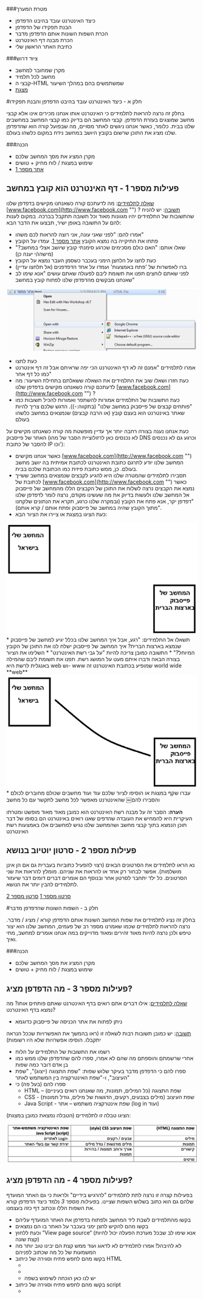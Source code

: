 ###מטרת המערך
* כיצד האינטרנט עובד בהיבט הדפדפן
* הבנת תפקידו של הדפדפן
* הכרת השפות השונות אותם הדפדפן מדבר
* הכרת מבנה דף האינטרנט
* כתיבת האתר הראשון שלי

###ציוד דרוש
* מקרן שמחובר למחשב
* מחשב לכל תלמיד
* קבצי ה-HTML שמשתמשים בהם במהלך השיעור
* [מצגת](presentation.pptx "")

#חלק א - כיצד האינטרנט עובד בהיבט הדפדפן והבנת תפקידו

בחלק זה נרצה להראות לתלמידים כי האינטרנט אותו אנחנו מכירים אינו אלא קבצי מחשב שמוצגים בעזרת הדפדפן.
קבצי המחשב הם בדיוק כמו קבצי המחשב במחשבים שלנו בבית. כלומר, כאשר אנחנו ניגשים לאתר מסויים, מה שבפועל קורה הוא שהדפדפן שלנו מציג את התוכן שרשום בקובץ היושב במחשב נידח במקום כלשהו בעולם.

###הכנה
* מקרן המציג את מסך המחשב שלכם
* שימוש במצגת / לוח מחיק + טושים
* [אתר מספר 1](אתר_מספר_1.html "")

## פעילות מספר 1 - דף האינטרנט הוא קובץ במחשב

<u>שאלה לתלמידים</u>: מה לדעתכם קורה כשאנחנו מקישים בדפדפן שלנו
[www.facebook.com](http://www.facebook.com "")
?
<u>תשובה</u>: יש להניח שהתשובות של התלמידים יהיו מגוונות מאוד וכל תשובה תתקבל בברכה.
במקום לענות להם על התשובה באופן ישיר, תבצעו את הדבר הבא:

* אמרו להם: "לפני שאני עונה, אני רוצה להראות לכם משהו"
* פתחו את התיקייה בה נמצא הקובץ [אתר מספר 1](אתר_מספר_1.html ""). עמדו על הקובץ
* שאלו אותם: "האם כולם מסכימים שכרגע סימנתי קובץ שיושב אצלי במחשב?" (מישהו/י יענה כן)
* כעת לחצו על הלחצן הימני בעכבר כשסמן העבר נמצא על הקובץ
* ברו לאפשרות של 'פתח באמצעות' ועמדו על אחד הדפדפנים (אל תלחצו עדיין)
* לפני שאתם לוחצים תפנו את תשומת ליבם לפעולה שאתם עושים "אנא שימו לב שאנחנו מבקשים
מהדפדפן שלנו לפתוח קובץ במחשב"

<div id="container" align="center">
  <img class="img-responsive" src="img01.png" title=""/>
</div>

* כעת לחצו
* אמרו לתלמידים "אמנם זה לא דף האינטרנט הכי יפה שראיתם אבל זה דף אינטרנט כמו כל דף אחר"
* כעת חזרו ושאלו שוב את התלמידים את השאלה ששאלתם בתחילת השיעור: מה לדעתכם קורה כשאנחנו מקישים בדפדפן שלנו
[www.facebook.com](http://www.facebook.com "")
?
* כעת התשובות של התלמידים אמורות להשתפר ואמורות להכיל תשובות כמו "פותחים קבצים של
פייסבוק במחשב שלנו" (בתקווה:-)). הדגש שלכם צריך להיות שאתר באינטרנט הוא בעצם קובץ (או הרבה קבצים) שנמצאים במחשב כלשהו בעולם


כעת אנחנו נענה בצורה רחבה יותר אך עדיין מופשטת מה קורה כשאנחנו מקישים על האתר של פייסבוק (לא נכנסים כאן לרזולוציית הסבר של מהו DNS וכרגע גם לא נכנסים להסבר של כתובת IP וכו'):

* כאשר אנחנו מקישים
[www.facebook.com](http://www.facebook.com "")
המחשב שלנו יודע לתרגם כתובת האינטרנט לכתובת אמיתית בה יושב מחשב בעולם.
כן, ממש כתובת פיזית כמו הכתובת שלכם בבית.
* תסבירו לתלמידים שהמטרה שלנו היא להגיע לקבצים שנמצאים במחשב ששייך לכתובת של
[www.facebook.com](http://www.facebook.com "")
כאשר נמצא את הקבצים נרצה לשלוח את התוכן של הקבצים הללו מהמחשב של
פייסבוק אל המחשב שלנו ולעשות בדיוק את מה שעשינו מקודם, נרצה לומר לדפדפן שלנו "דפדפן יקר,
אנא פתח את הקובץ (ובמקרה שלנו כרגע, תקרא את הנתונים שלקחנו מתוך הקובץ שהיה במחשב של פייסבוק ופתח אותם / קרא אותם)".
* כעת הציגו במצגת או ציירו את הציור הבא:
<div id="container" align="center">
  <img class="img-responsive" src="img02.png" title=""/>
</div>
* תשאלו אל התלמידים: "רגע, אבל איך המחשב שלנו בכלל יגיע למחשב של פייסבוק שנמצא בארצות
הברית? איך המחשב של פייסבוק ישלח לנו את התוכן של הקובץ המיוחל?"
* התשובה כמובן צריכה להיות "על גבי רשת האינטרנט"
* השלימו את הציור בצורה הבאה ודברו איתם מעט על המושג רשת. תפנו את תשומת ליבם שהמילה
באנגלית לרשת היא web וש- www שמופיע בכתובת האינטרנט זה world wide
**web**
<div id="container" align="center">
  <img class="img-responsive" src="img03.png" title=""/>
</div>
* עברו שקף במצגת או הוסיפו לציור שלכם עוד ועוד מחשבים שכולם מחוברים לכולם והסבירו להם￼
שהאינטרנט מאפשר לכל מחשב לתקשר עם כל מחשב

**הערה**: הסבר זה על מבנה רשת האינטרנט הוא כמובן מאוד מאוד מופשט ומטרתו העיקרית היא להמחיש את העובדה שהדפים שאנו רואים באינטרנט הם בסופו של דבר תוכן הנמצא בתוך קבצי מחשב ושהמחשב שלנו נגיש למחשבים אלו באמצעות רשת האינטרנט

## פעילות מספר 2 - סרטון יוטיוב בנושא

נא הראו לתלמידים את הסרטונים הבאים (רצוי להפעיל כתוביות בעברית גם אם הן אינן מושלמות).
אפשר לבחור רק אחד או להראות את שניהם. מומלץ להראות את שני הסרטונים.
כל ילד יתחבר לסרטון אחר ובנוסף הם אומרים דברים דומים דבר שיעזור לתלמידים להבין יותר את הנושא.

  [סרטון מספר 1](http://www.youtube.com/watch?v=P7o9Qg8EP-g "")
[סרטון מספר 2](http://www.youtube.com/watch?v=azBl7ShTX_I "")


#חלק ב - השפות השונות שהדפדפן מדבר

בחלק זה נציג לתלמידים את שפות המחשב השונות אותם הדפדפן קורא / מציג / מדבר.
נרצה להראות לתלמידים שכמו שאמרנו מספר רב של פעמים, המחשב שלנו הוא יצור טיפש ולכן נרצה להיות מאוד זהירים ומאוד מדוייקים במה אנחנו אומרים למחשב, מתי ואיך.

###הכנה
* מקרן המציג את מסך המחשב שלכם
* שימוש במצגת / לוח מחיק + טושים


## פעילות מספר 3 - מה הדפדפן מציג?

<u>שאלה לתלמידים</u>: אילו דברים אתם רואים בדף האינטרנט שאתם פותחים אותו? מה נמצא בדף האינטרנט?

* ניתן לפתוח את אתר הכניסה של פייסבוק כדוגמא

<u>תשובה</u>:
 יש כמובן תשובות רבות לשאלה זו (ראו בהמשך את האפשרויות שככל הנראה יתקבלו. הוסיפו אפשרויות שלא היו רשומות)

* רשמו את התשובות של התלמידים על הלוח
* אחרי שרשמתם והוספתם מה שהם לא אמרו, ספרו להם שהדפדפן שלנו ממש כמו בן אדם דובר כמה
שפות
* ספרו להם כי הדפדפן מדבר בעיקר שלוש שפות: "שפת התצוגה (ייצוג)", "שפת העיצוב", ו-"שפת
האינטרקציה בין המשתמש לאתר"
* ספרו להם (בעל פה) כי
	* HTML – שפת התצוגה (כל המילים, תמונות, מה שאנחנו רואים בעיניים)
	* CSS - שפת העיצוב (מילים בצבעים, רקעים, הדגשות של מילים, גודל תמונות)
	* Java Script - שפת אינטרקציה משתמש – אתר (log in ועוד)

הציגו טבלה זו לתלמידים (הטבלה נמצאת כמובן במצגת):
<div id="container" align="center">
  <img class="img-responsive" src="img04.png" title=""/>
</div>


## פעילות מספר 4 - מה הדפדפן מציג?

בפעילות קצרה זו נרצה לתת לתלמידים "להרגיש בידיים" ולראות כי גם האתר המועדף שלהם גם הוא כתוב בשלוש השפות שציינו.
 ב*פעילות מספר 3* נלמד כיצד הדפדפן קורא את השפות הללו ונכתוב דף כזה בעצמנו.

* בקשו מהתלמידים לשבת ליד המחשב ולפתוח בדפדפן את האתר המועדף עליהם
* בקשו מהם להקיש לחצן ימני בעכבר על האתר בו הם נמצאים
* וכעת ללחוץ ”View page source“ (אנא שימו לב שבכל מערכת הפעלה יכול להיות קצת שונה)
* לא להיבהל! אמרו לתלמידים לא לדאוג ועוד ממש קצת הם יבינו טוב יותר מה המשמעות של כל מה
שכתוב לפניהם
* בקשו מהם לחפש פתיח וסגירה של כיתוב HTML
	* <html
	* </html
	* יש לנו כאן הוכחה לשימוש בשפה
* בקשו מהם לחפש פתיח וסגירה של כיתוב script
	* <script
	* </script
	* האם הם מוצאים בין הפתיחה לסגירה את הכיתוב "js" שמעיד על שימוש בשפת Javascript?
* בקשו מהם לחפש פתיח וסגירה של כיתוב style
	* <style
	* </style
	* האם הם מוצאים בין הפתיחה לסגירה את הכיתוב "CSS" שמעיד על שימוש בשפה זו?

עכשיו שהתלמידים מאמינים לנו כי גם האתר המעודף שלהם כתוב בשלושת השפות שציינו נוכל לעבור לחלק הבא והוא  "אז מה בכלל כתוב שם?" ובשפה דידקטית יותר "הכרת מבנה דף האינטרנט".


#חלק ג - הכרת מבנה דף האינטרנט

בחלק זה נרצה לאט לאט להכיר עם התלמידים את קובץ ה-HTML בצורה של שאלות וניחושים.
ננתח איתם ביחד את התוכן שלו וננסה לנחש ביחד איתם מה יוצג לנו על המסך כאשר נפתח את הקובץ בדפדפן.

###הכנה
* דאגו כי קבצי ה- HTML הבאים נמצאים על המחשב שמחובר למקרן:
	* [ניחוש ראשון](First_Guess.html "")
	* [ניחוש שני](Second_Guess.html "")
	* [ניחוש שלישי](Third_Guess.html "")
	* [ניחוש רביעי](Forth_Guess.html "")
* מקרן המציג את מסך המחשב שלכם
* מצגת / לוח מחיק + טושים


## פעילות מספר 5 - עקרון פתיחה וסגירה <>

* הסבירו לתלמידים כי הדפדפן שלנו כמו המחשב, הוא מעט טיפש ואנחנו לא יכולים כמו בן אדם לדבר
איתו בכמה שפות באותו משפט, אנחנו חייבים בכל פעם להגיד לו מתי אנחנו מתחילים לדבר בשפה  מסויימת או אפילו בנושא מסויים ומתי אנחנו מסיימים לדבר איתו.
* לדוגמא, בן אדם שמדבר עברית ואנגלית יבין כאשר אגיד לו:
**?ארוחת הצהריים How was your**
* אם דפדפן היה מדבר עברית ואנגלית היינו צריכים להגיד לו את זה בצורה הבאה:
**<'Start language: English'> How was your <'End language: English'>**
**<'Start language: Hebrew'> ?ארוחת הצהריים <'End language:Hebrew'>**
* ספרו להם שהדפדפן אכן מדבר וקורא ככה, רק שהוא משתמש בקיצר שהוא הסימן ”/“ שמסמן לו סוף
* אם ניקח את המשפט הקודם לדוגמא, הדפדפן ירצה שנכתוב לו
**<'English'> How was your <'/English'>**
**<'Hebrew'> ?ארוחת הצהריים <'/Hebrew'>**
* כולי תקווה כי לפחות ילד אחד כבר שאל אתכם: אבל רגע, מה קשור עברית ואנגלית? הדפדפן שלי לא מדבר עם בני אדם, הוא רק מציג לי דברים או מבקש ממני לעשות דברים וכל זאת בלי לדבר

כעת במידה והטבלה שרשמנו מקודם לא נמצאת על הלוח, כדאי לעזור להם לזכור ולרשום על הלוח (במצגת יש שקף תזכורת):

	* HTML – שפת התצוגה (כל המילים, תמונות, מה שאנחנו רואים בעיניים)
	* CSS - שפת העיצוב (מילים בצבעים, רקעים, הדגשות של מילים, גודל תמונות)
	* Java Script - שפת אינטרקציה משתמש – אתר (log in ועוד)

## פעילות מספר 6 - שלב הניחושים

בשלב זה הציגו לתלמידים כל קטע "תוכן קובץ" ובקשו להם לנחש מה יקרה כאשר תפתחו את אותו קובץ שמכיל את
קטע "קוד" בעזרת הדפדפן

* [ניחוש ראשון](First_Guess.html "")
 – מה לדעתכם נראה כאשר נפתח את הקובץ עם התוכן הבא (כתבו על הלוח / מצגת)?

<div id="container" align="center">
  <img class="img-responsive" src="img05.png" title=""/>
</div>

* **תשובה**:
	* הסבירו לתלמידים שמה שכתבנו בקובץ הוא שפשוט אמרנו לדפדפן שלנו "דפדפן יקר, שים לב
כי כעת נרצה להציג בדפדפן משהו ולכן אנחנו משתמשים בשפת היצוג, הלא היא HTML".
	* ניחוש זה אכן מאוד מבלבל וזה כמובן מצויין. השתמשו בדוגמא זו כדי להסביר לתלמידים שכאן
מסתתר בדיוק העקרון שדיברנו עליו מקודם (עם האנגלית-עברית).
	* זה כמו לכתוב: (שים לב, כאן יכתב משהו באנגלית):
**<'English'>   <'/English'>**
	* כעת הפנו את תשומת ליבם לעבודה כי כמו בדוגמא של האנגלית יש כאן סימן ל HTML פתיחה
ו HTML סגירה בו אנחנו אומרים לדפדפן מתי נרצה שהוא יתחיל להציג ומתי נרצה שהוא יפסיק  להציג
	* הראו להם כמובן על גבי הדפדפן שלא נכתב כלום
		כעת אמרו לתלמידים כי כל מה שחסר לנו זה להכניס תוכן, מילים, תמונות ועוד כדי להציג אותם.

* [ניחוש שני](Second_Guess.html "")
 – מה לדעתכם נראה כאשר נפתח את הקובץ עם התוכן הבא ?

<div id="container" align="center">
  <img class="img-responsive" src="img06.png" title=""/>
</div>

* **תשובה**:
כאן ה body יכול מעט לבלבל את התלמידים. הסבירו להם שזו פשוט הדרך שלנו להגיד￼
לדפדפן שכאן זה בעצם גוף העמוד. זה קצת כמו לכתוב מכתב לחבר שמכיל כותרת, גוף ועוד.
	* התשובה הנכונה היא שירשם על המסך "מדעי המחשב זה מגניב!"
	* הראו להם זאת על גבי הדפדפן

* [ניחוש שלישי](Third_Guess.html "") - כעת תשאלו אותם איזה שפה הוספנו כעת לתוכן של הקובץ ומה לדעתכם ישתנה?

<div id="container" align="center">
  <img class="img-responsive" src="img07.png" title=""/>
</div>

* **תשובה**:
 כעת הוספנו את שפת העיצוב שלנו, שפת ה- CSS.
  איך אנחנו יודעים? כי יש את המילה style.
  * כעת הכיתוב "מדעי המחשב זה מגניב" יופיע בצבע אדום


  * [ניחוש רביעי](Forth_Guess.html "") - כאן קודם הראו לתלמידים את האתר, כלומר תפתחו את קובץ ה- HTML בדפדפן ורק אחרי זה תציצו בקוד.
תשאלו אותם מה לדעתם יופיע בתוכן הקובץ? מהי השפה שלדעתם תופיע בתוכן הקובץ?
<div id="container" align="center">
  <img class="img-responsive" src="img08.png" title=""/>
</div>

**אחרי לחיצה** על הכפתור נקבל

<div id="container" align="center">
  <img class="img-responsive" src="img09.png" title=""/>
</div>

* **תשובה**:
 כאן יש לנו אינטרקציה בין המשתמש לאתר. ולכן נראה בתוכן הקובץ את שפת האינטרקציה,
 הלא היא Java Script

<div id="container" align="center">
  <img class="img-responsive" src="img10.png" title=""/>
</div>

#חלק ד – כתיבת האתר הראשון שלי

בחלק זה התלמידים יכתבו את האתר הראשון שלהם בו הם יספרו מעט על עצמם ועל התחביבים שלהם.
בנוסף האתר של התלמידים יכיל תמונה שהם אוהבים.

###הכנה (ביחד עם התלמידים):

* כל ילד יושב על יד מחשב
* בקשו מהם לפתוח תיקיה חדשה בשם "האתר הראשון של `שם הילד`" (בררו איפה ניתן לפתוח תיקיה
במחשב אשר תכניה לא ימחקו למקרה שתזדקקו לסיים את הפעילות בשבוע הבא)
* כעת בקשו מהתלמידים לחפש תמונה באינטרנט שהם אוהבים.
זה יכול להיות של קבוצת הכדורגל המעודפת עליהם, כוכב ילדים מועדף, ג'סטין ביבר, וכמובן גם תמונה שלהם או של המשפחה שלהם
	* בקשו מהתלמידים לשמור את התמונה בתיקיה שהם יצרו. עדיף בשם image.jpg בשביל
האחידות (לא חובה)
* בקשו מהלדים ליצור קובץ טקסט חדש בשם "txt.האתר הראשון שלי"
<div id="container" align="center">
  <img class="img-responsive" src="img11.png" title=""/>
</div>

**הערה טכנית** (ניתן לבצע עם התלמידים או לפני השיעור): וודאו כי בתיקיה שיצרו התלמידים ניתן לראות סיומות של קבצים.
זאת כדי שנוכל לשנות את הסיומת של קובץ ה txt לסיום של html ובחזרה.

<div id="container" align="center">
  <img class="img-responsive" src="img12.png" title=""/>
</div>
<br>
<div id="container" align="center">
  <img class="img-responsive" src="img13.png" title=""/>
</div>

## פעילות מספר 7 - בניית האתר ביחד עם התלמידים שלב אחר שלב

* פתחו את קובץ הtxt שלכם ורשמו בו:

<div id="container" align="center">
  <img class="img-responsive" src="img14.png" title=""/>
</div>

* כעת שאלו את התלמידים אם הם זוכרים מה יקרה אם אנחנו נפתח את הקובץ הזה בדפדפן (אל תפתחו￼
אותו בדפדפן)?
	* התשובה האמת צריכה להיות "שום דבר מכיוון שזהו לא קובץ HTML", אבל המניע של השאלה
הוא להזכיר לתלמידים כי מה שכתבנו בקובץ כרגע זה רק מאיפה עד איפה יהיה מה שאנחנו  מבקשים מהדפדפן להציג
* כעת כתבו: (כל אחד רושם את השם שלו)

<div id="container" align="center">
  <img class="img-responsive" src="img15.png" title=""/>
</div>

*  בקשו מהם לשמור את הקובץ. ודאו כי הם שומרים את הקובץ בפורמט של 8-UTF
<div id="container" align="center">
  <img class="img-responsive" src="img16.png" title=""/>
</div>

* כעת חזרו לתיקיה שיצרתם ושנו את סיום שם הקובץ ל HTML, כלומר:
**html.האתר הראשון שלי**

* כעת פתחו את הקובץ באמצעות הדפדפן
<div id="container" align="center">
  <img class="img-responsive" src="img17.png" title=""/>
</div>

נקבל:
<div id="container" align="center">
  <img class="img-responsive" src="img18.png" title=""/>
</div>

* אמרו לתלמידים כי נרצה שהשם שלנו יהיה גדול, ממש כמו כותרת ולכן בקשו מהם לשנות שוב את השם
של הקובץ, הפעם ל-
**txt.האתר הראשון שלי**
<div id="container" align="center">
  <img class="img-responsive" src="img19.png" title=""/>
</div>

* האות h מסמלת את המילה header שזה כותרת
* כעת בקשו מהם לשנות את שם הקובץ ל-
**html.האתר הראשון שלי**
* כעת בקשו מהם שוב לפתוח את הקובץ באמצעות הדפדפן (מכאן ואילך אניח שהתלמידים ואתם הבנתם
את עקרון שינוי שם הקובץ)
נקבל:
<div id="container" align="center">
  <img class="img-responsive" src="img20.png" title=""/>
</div>

* כעת נצבע את השם שלנו באמצעות CSS , style. כל ילד מוזמן לבחור את הצבע המועדף עליו
<div id="container" align="center">
  <img class="img-responsive" src="img21.png" title=""/>
</div>

נקבל:
<div id="container" align="center">
  <img class="img-responsive" src="img22.png" title=""/>
</div>

* כעת נוסיף מעט כיתוב על עצמנו
* ספרו להם שאנחנו משתמשים ב `<p>` כדי להודיע לדפדפן מתי אנחנו כותבים פסקה (paragraph) ובפועל
זה משמש אותנו כדי לכתוב בשורות נפרדות (לרדת שורה)
* אם התלמידים רוצים הם כמובן יכולים לצבוע כל שורה בצבע אחר

<div id="container" align="center">
  <img class="img-responsive" src="img23.png" title=""/>
</div>

נקבל:

<div id="container" align="center">
  <img class="img-responsive" src="img24.png" title=""/>
</div>

* ולבסוף נוסיף את התמונה שכל ילד הוריד לדף לאתר שלו
* ניתן לפני התמונה לערוך דיון קצר ולשאול את התלמידים איזו מאפיינים לדעתם נצטרך לציין כאשר נרצה
לבקש מהדפדפן להציג את התמונה (מקור, גובה, רוחב, מסגרת ועוד)

**הערה טכנית**: שימו לב כי חשוב שהתמונה תשב באותה תיקיה בה יושב קובץ ה- HTML וכי השם הנכון נכתב ב- src
<div id="container" align="center">
  <img class="img-responsive" src="img25.png" title=""/>
</div>

נקבל:

<div id="container" align="center">
  <img class="img-responsive" src="img26.png" title=""/>
</div>

* אמרו לתלמידים כי ניתן לשחק עם אורך ורוחב התמונה לפי רצונם
* הפנו את תשומת ליבם של התלמידים לעובדה שעבור התמונה לא השתמשנו בעקרון הפותח והסוגר
`<img> </img>`

####סוף שיעור (משהו מצחיק לסיים איתו)

<div id="container" align="center">
  <img class="img-responsive" src="img27.png" title=""/>
</div>
